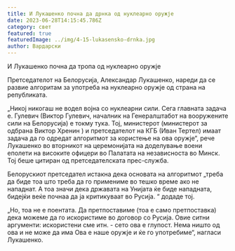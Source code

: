 ```yaml
---
title: И Лукашенко почна да дрнка од нуклеарно оружје
date: 2023-06-28T14:15:45.786Z
category: свет
featured: true
featuredImage: ../img/4-15-lukasensko-drnka.jpg
author: Вардарски
---
```

И Лукашенко почна да тропа од нуклеарно оружје

Претседателот на Белорусија, Александар Лукашенко, нареди да се развие алгоритам за употреба на нуклеарно оружје од страна на републиката.

„Никој никогаш не водел војна со нуклеарни сили. Сега главната задача е. Гулевич (Виктор Гулевич, началник на Генералштабот на вооружените сили на Белорусија) е токму тука. Тој, министерот (министерот за одбрана Виктор Хренин ) и претседателот на КГБ (Иван Тертел) имаат задача да го одредат алгоритмот за користење на ова оружје“, рече Лукашенко во вторникот на церемонијата на доделување воени еполети на високите офицери во Палатата на независноста во Минск. Тој беше цитиран од претседателската прес-служба.

Белорускиот претседател истакна дека основата на алгоритмот „треба да биде тоа што треба да го примениме во тешко време ако не нападнат. А тоа значи дека државата на Унијата ќе биде нападната, бидејќи веќе почнаа да ја критикуваат во Русија. “ додаде тој.

„Но, тоа не е поентата. Да претпоставиме (тоа е само претпоставка) дека можеме да го искористиме во договор со Русија. Овие ситни аргументи: искористени сме итн. - сето ова е глупост. Нема ништо од ова и не може да има Ова е наше оружје и ќе го употребиме“, нагласи Лукашенко.